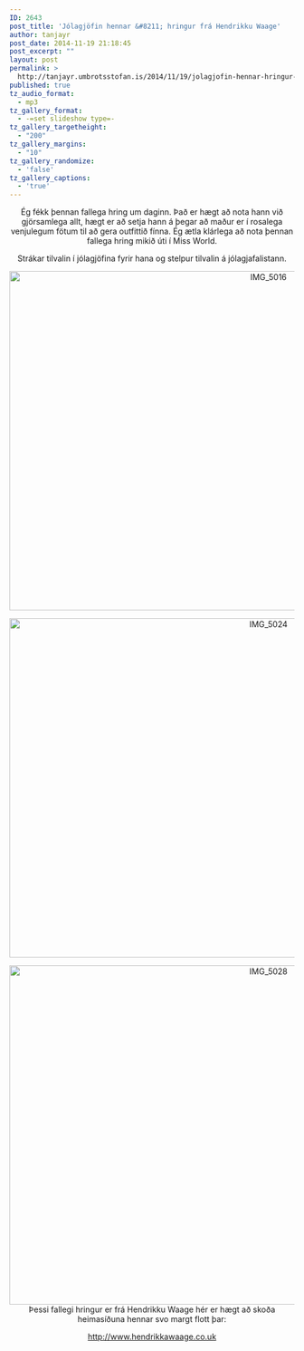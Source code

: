 ```yaml
---
ID: 2643
post_title: 'Jólagjöfin hennar &#8211; hringur frá Hendrikku Waage'
author: tanjayr
post_date: 2014-11-19 21:18:45
post_excerpt: ""
layout: post
permalink: >
  http://tanjayr.umbrotsstofan.is/2014/11/19/jolagjofin-hennar-hringur-fra-hendrikku-waage/
published: true
tz_audio_format:
  - mp3
tz_gallery_format:
  - -=set slideshow type=-
tz_gallery_targetheight:
  - "200"
tz_gallery_margins:
  - "10"
tz_gallery_randomize:
  - 'false'
tz_gallery_captions:
  - 'true'
---
```

<p style="text-align: center;">Ég fékk þennan fallega hring um daginn. Það er hægt að nota hann við gjörsamlega allt, hægt er að setja hann á þegar að maður er í rosalega venjulegum fötum til að gera outfittið fínna. Ég ætla klárlega að nota þennan fallega hring mikið úti í Miss World.</p>
<p style="text-align: center;">Strákar tilvalin í jólagjöfina fyrir hana og stelpur tilvalin á jólagjafalistann.</p>
<p style="text-align: center;"><img class="aligncenter size-large wp-image-2618" src="http://www.tanjayr.com/wp-content/uploads/2014/11/IMG_5016-1024x682.jpg" alt="IMG_5016" width="900" height="599" /></p>
<p style="text-align: center;"><img class="aligncenter size-large wp-image-2619" src="http://www.tanjayr.com/wp-content/uploads/2014/11/IMG_5024-1024x682.jpg" alt="IMG_5024" width="900" height="599" /></p>
<p style="text-align: center;"><img class="aligncenter size-large wp-image-2620" src="http://www.tanjayr.com/wp-content/uploads/2014/11/IMG_5028-1024x682.jpg" alt="IMG_5028" width="900" height="599" />
Þessi fallegi hringur er frá Hendrikku Waage hér er hægt að skoða heimasíðuna hennar svo margt flott þar:</p>
<p style="text-align: center;"><a title="hendrikkawaage.co.uk" href="http://www.hendrikkawaage.co.uk" target="_blank">http://www.hendrikkawaage.co.uk</a></p>